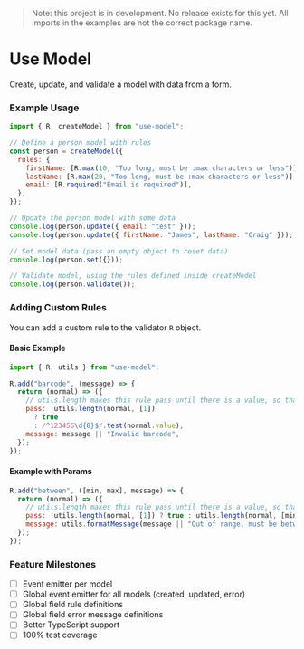 > Note: this project is in development. No release exists for this yet. All imports in the examples are not the correct package name.

# Use Model

Create, update, and validate a model with data from a form.

### Example Usage

```js
import { R, createModel } from "use-model";

// Define a person model with rules
const person = createModel({
  rules: {
    firstName: [R.max(10, "Too long, must be :max characters or less")],
    lastName: [R.max(20, "Too long, must be :max characters or less")],
    email: [R.required("Email is required")],
  },
});

// Update the person model with some data
console.log(person.update({ email: "test" }));
console.log(person.update({ firstName: "James", lastName: "Craig" }));

// Set model data (pass an empty object to reset data)
console.log(person.set({}));

// Validate model, using the rules defined inside createModel
console.log(person.validate());
```

### Adding Custom Rules

You can add a custom rule to the validator `R` object.

#### Basic Example

```js
import { R, utils } from "use-model";

R.add("barcode", (message) => {
  return (normal) => ({
    // utils.length makes this rule pass until there is a value, so that R.required may be optional
    pass: !utils.length(normal, [1])
      ? true
      : /^123456\d{8}$/.test(normal.value),
    message: message || "Invalid barcode",
  });
});
```

#### Example with Params

```js
R.add("between", ([min, max], message) => {
  return (normal) => ({
    // utils.length makes this rule pass until there is a value, so that R.required may be optional
    pass: !utils.length(normal, [1]) ? true : utils.length(normal, [min, max]),
    message: utils.formatMessage(message || "Out of range, must be between :min and :max", { min, max }),
  });
});
```

### Feature Milestones

- [ ] Event emitter per model
- [ ] Global event emitter for all models (created, updated, error)
- [ ] Global field rule definitions
- [ ] Global field error message definitions
- [ ] Better TypeScript support
- [ ] 100% test coverage
